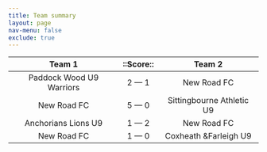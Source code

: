 ```yaml
---
title: Team summary
layout: page
nav-menu: false
exclude: true
---
```




|          Team 1          |  ::Score::  |          Team 2           |
|:------------------------:|:-----------:|:-------------------------:|
| Paddock Wood U9 Warriors | 2 &mdash; 1 |        New Road FC        |
|       New Road FC        | 5 &mdash; 0 | Sittingbourne Athletic U9 |
|   Anchorians Lions U9    | 1 &mdash; 2 |        New Road FC        |
|       New Road FC        | 1 &mdash; 0 |   Coxheath &Farleigh U9   |

 <br /><br /><br />